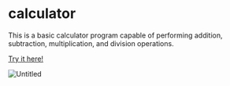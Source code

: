 # calculator
This is a basic calculator program capable of performing addition, subtraction, multiplication, and division operations.

[Try it here!](https://angeldlg.github.io/calculator/)

![Untitled](https://github.com/angeldlg/calculator/assets/44849133/7f95e127-dee1-4c86-ae47-f85ae8ac75d2)

